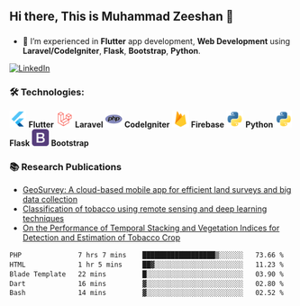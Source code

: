 ## Hi there, This is Muhammad Zeeshan 👋

<!--
**zeexan-dev/zeexan-dev** is a ✨ _special_ ✨ repository because its `README.md` (this file) appears on your GitHub profile.

Here are some ideas to get you started:

- 🔭 I’m currently working on  ...
- 🌱 I’m currently learning ...
- 👯 I’m looking to collaborate on ...
- 🤔 I’m looking for help with ...
- 💬 Ask me about ...
- 📫 How to reach me: ...
- 😄 Pronouns: ...
- ⚡ Fun fact: ...
-->
###
- 🔧 I’m experienced in **Flutter** app development, **Web Development** using **Laravel/CodeIgniter**, **Flask**, **Bootstrap**, **Python**.

[![LinkedIn](https://img.shields.io/badge/linkedin-%230077B5.svg?&style=for-the-badge&logo=linkedin&logoColor=white)](https://www.linkedin.com/in/muhammad-zeeshan-developer/)

### 🛠️ Technologies:  
<code><img height="30" src="https://raw.githubusercontent.com/github/explore/80688e429a7d4ef2fca1e82350fe8e3517d3494d/topics/flutter/flutter.png"></code> **Flutter**
<code><img height="30" src="https://raw.githubusercontent.com/github/explore/80688e429a7d4ef2fca1e82350fe8e3517d3494d/topics/laravel/laravel.png"></code> **Laravel** 
<code><img height="30" src="https://raw.githubusercontent.com/github/explore/80688e429a7d4ef2fca1e82350fe8e3517d3494d/topics/php/php.png"></code> **CodeIgniter**
<code><img height="30" src="https://raw.githubusercontent.com/github/explore/80688e429a7d4ef2fca1e82350fe8e3517d3494d/topics/firebase/firebase.png"></code> **Firebase**
<code><img height="30" src="https://raw.githubusercontent.com/github/explore/80688e429a7d4ef2fca1e82350fe8e3517d3494d/topics/python/python.png"></code> **Python**
<code><img height="30" src="https://raw.githubusercontent.com/github/explore/80688e429a7d4ef2fca1e82350fe8e3517d3494d/topics/python/python.png"></code> **Flask**
<code><img height="30" src="https://raw.githubusercontent.com/github/explore/80688e429a7d4ef2fca1e82350fe8e3517d3494d/topics/bootstrap/bootstrap.png"></code> **Bootstrap**

### 📚 Research Publications
- [GeoSurvey: A cloud-based mobile app for efficient land surveys and big data collection](https://www.sciencedirect.com/science/article/pii/S2665963824000083?via%3Dihub)
- [Classification of tobacco using remote sensing and deep learning techniques](https://acsess.onlinelibrary.wiley.com/doi/10.1002/agj2.21382)
- [On the Performance of Temporal Stacking and Vegetation Indices for Detection and Estimation of Tobacco Crop](https://ieeexplore.ieee.org/document/9102304)

<!--START_SECTION:waka-->

```txt
PHP              7 hrs 7 mins    ██████████████████▒░░░░░░   73.66 %
HTML             1 hr 5 mins     ██▓░░░░░░░░░░░░░░░░░░░░░░   11.23 %
Blade Template   22 mins         █░░░░░░░░░░░░░░░░░░░░░░░░   03.90 %
Dart             16 mins         ▓░░░░░░░░░░░░░░░░░░░░░░░░   02.80 %
Bash             14 mins         ▓░░░░░░░░░░░░░░░░░░░░░░░░   02.52 %
```

<!--END_SECTION:waka-->

